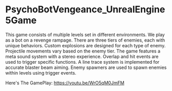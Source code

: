 # PsychoBotVengeance_UnrealEngine5Game


This game consists of multiple levels set in different environments.
We play as a bot on a revenge rampage.
There are three tiers of enemies, each with unique behaviors.
Custom explosions are designed for each type of enemy.
Projectile movements vary based on the enemy tier.
The game features a meta sound system with a stereo experience.
Overlap and hit events are used to trigger specific functions.
A line trace system is implemented for accurate blaster beam aiming.
Enemy spawners are used to spawn enemies within levels using trigger events.

Here's The GamePlay: https://youtu.be/WrO5qM0JmFM
